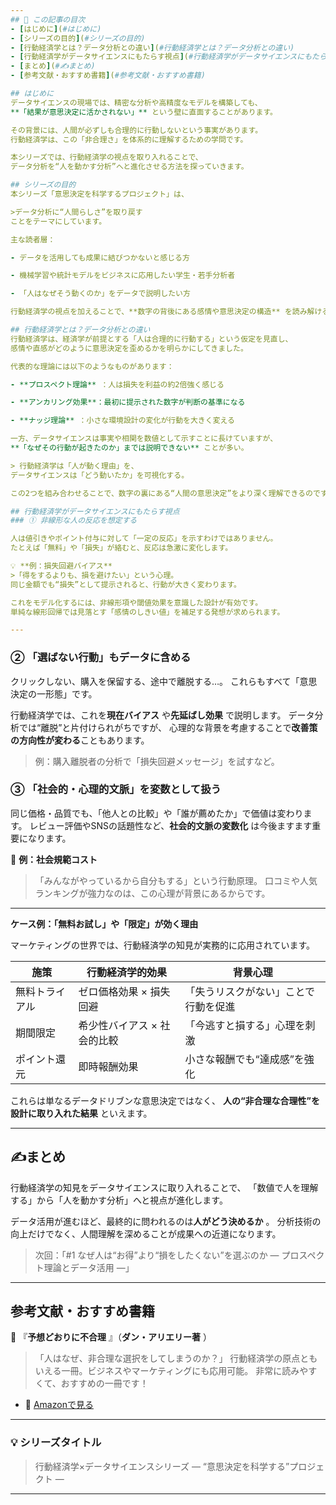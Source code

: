 ```yaml
---
## 🧭 この記事の目次
- [はじめに](#はじめに)
- [シリーズの目的](#シリーズの目的)
- [行動経済学とは？データ分析との違い](#行動経済学とは？データ分析との違い)
- [行動経済学がデータサイエンスにもたらす視点](#行動経済学がデータサイエンスにもたらす視点)
- [まとめ](#✍️まとめ)
- [参考文献・おすすめ書籍](#参考文献・おすすめ書籍)

## はじめに
データサイエンスの現場では、精密な分析や高精度なモデルを構築しても、
**「結果が意思決定に活かされない」** という壁に直面することがあります。

その背景には、人間が必ずしも合理的に行動しないという事実があります。
行動経済学は、この「非合理さ」を体系的に理解するための学問です。

本シリーズでは、行動経済学の視点を取り入れることで、
データ分析を“人を動かす分析”へと進化させる方法を探っていきます。

## シリーズの目的
本シリーズ「意思決定を科学するプロジェクト」は、

>データ分析に“人間らしさ”を取り戻す
ことをテーマにしています。

主な読者層：

- データを活用しても成果に結びつかないと感じる方

- 機械学習や統計モデルをビジネスに応用したい学生・若手分析者

- 「人はなぜそう動くのか」をデータで説明したい方

行動経済学の視点を加えることで、**数字の背後にある感情や意思決定の構造** を読み解けるようになります。

## 行動経済学とは？データ分析との違い
行動経済学は、経済学が前提とする「人は合理的に行動する」という仮定を見直し、
感情や直感がどのように意思決定を歪めるかを明らかにしてきました。

代表的な理論には以下のようなものがあります：

- **プロスペクト理論** ：人は損失を利益の約2倍強く感じる

- **アンカリング効果**：最初に提示された数字が判断の基準になる

- **ナッジ理論** ：小さな環境設計の変化が行動を大きく変える

一方、データサイエンスは事実や相関を数値として示すことに長けていますが、
**「なぜその行動が起きたのか」までは説明できない** ことが多い。

> 行動経済学は「人が動く理由」を、
データサイエンスは「どう動いたか」を可視化する。

この2つを組み合わせることで、数字の裏にある“人間の意思決定”をより深く理解できるのです。

## 行動経済学がデータサイエンスにもたらす視点
### ① 非線形な人の反応を想定する

人は値引きやポイント付与に対して「一定の反応」を示すわけではありません。
たとえば「無料」や「損失」が絡むと、反応は急激に変化します。

💡 **例：損失回避バイアス**
>「得をするよりも、損を避けたい」という心理。
同じ金額でも“損失”として提示されると、行動が大きく変わります。

これをモデル化するには、非線形項や閾値効果を意識した設計が有効です。
単純な線形回帰では見落とす「感情のしきい値」を補足する発想が求められます。

---
```

### ② 「選ばない行動」もデータに含める

クリックしない、購入を保留する、途中で離脱する…。
これらもすべて「意思決定の一形態」です。

行動経済学では、これを**現在バイアス** や**先延ばし効果** で説明します。
データ分析では“離脱”と片付けられがちですが、
心理的な背景を考慮することで**改善策の方向性が変わる**こともあります。

> 例：購入離脱者の分析で「損失回避メッセージ」を試すなど。

### ③ 「社会的・心理的文脈」を変数として扱う

同じ価格・品質でも、「他人との比較」や「誰が薦めたか」で価値は変わります。
レビュー評価やSNSの話題性など、**社会的文脈の変数化** は今後ますます重要になります。

💬 **例：社会規範コスト**
>「みんながやっているから自分もする」という行動原理。
口コミや人気ランキングが強力なのは、この心理が背景にあるからです。

---

**ケース例：「無料お試し」や「限定」が効く理由**

マーケティングの世界では、行動経済学の知見が実務的に応用されています。


施策 | 行動経済学的効果 | 背景心理
--- | --- | ---
無料トライアル | ゼロ価格効果 × 損失回避 | 「失うリスクがない」ことで行動を促進
期間限定 | 希少性バイアス × 社会的比較 | 「今逃すと損する」心理を刺激
ポイント還元 | 即時報酬効果 | 小さな報酬でも“達成感”を強化

これらは単なるデータドリブンな意思決定ではなく、
**人の“非合理な合理性”を設計に取り入れた結果** といえます。

---

## ✍️まとめ
行動経済学の知見をデータサイエンスに取り入れることで、
「数値で人を理解する」から「人を動かす分析」へと視点が進化します。

データ活用が進むほど、最終的に問われるのは**人がどう決めるか** 。
分析技術の向上だけでなく、人間理解を深めることが成果への近道になります。

>次回：「#1 なぜ人は“お得”より“損をしたくない”を選ぶのか ― プロスペクト理論とデータ活用 ―」

---

<a id="refs"></a>
## 参考文献・おすすめ書籍
📘 『**予想どおりに不合理** 』（**ダン・アリエリー著** ）

>「人はなぜ、非合理な選択をしてしまうのか？」
行動経済学の原点ともいえる一冊。ビジネスやマーケティングにも応用可能。
非常に読みやすくて、おすすめの一冊です！

- 🔗 [Amazonで見る](https://amzn.asia/d/gaVeQIA)

---

### 💡 シリーズタイトル
>行動経済学×データサイエンスシリーズ
― “意思決定を科学する”プロジェクト ―

---
